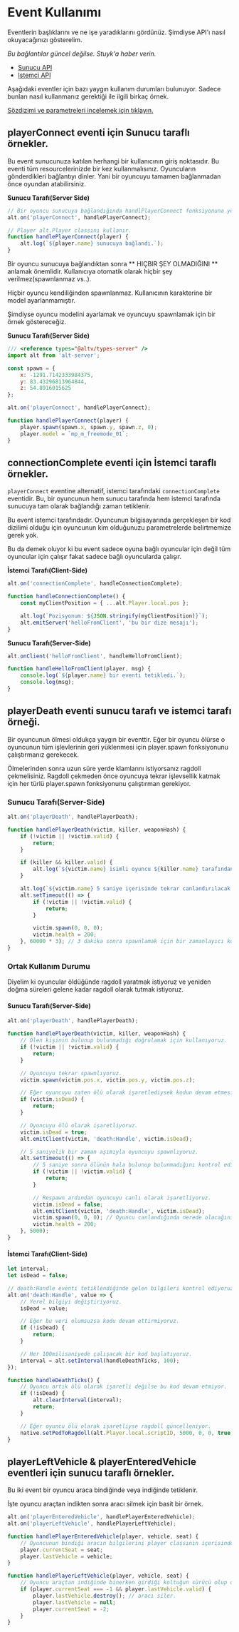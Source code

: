 # Event Kullanımı

Eventlerin başlıklarını ve ne işe yaradıklarını gördünüz. Şimdiyse API'ı nasıl okuyacağınızı gösterelim.

_Bu bağlantılar güncel değilse. Stuyk'a haber verin._

-   [Sunucu API](https://altmp.github.io/altv-typings/modules/_alt_server_.html#on)
-   [Istemci API](https://altmp.github.io/altv-typings/modules/_alt_client_.html#on)

Aşağıdaki eventler için bazı yaygın kullanım durumları bulunuyor. Sadece bunları nasıl kullanmanız gerektiği ile ilgili birkaç örnek.

[Sözdizimi ve parametreleri incelemek için tıklayın.](./server_events)

## playerConnect eventi için Sunucu taraflı örnekler.

Bu event sunucunuza katılan herhangi bir kullanıcının giriş noktasıdır. Bu eventi tüm resourcelerinizde bir kez kullanmalısınız. Oyuncuların gönderdikleri bağlantıyı dinler. Yani bir oyuncuyu tamamen bağlanmadan önce oyundan atabilirsiniz.

**Sunucu Tarafı(Server Side)**

```js
// Bir oyuncu sunucuya bağlandığında handlPlayerConnect fonksiyonuna yönlendiriyoruz.
alt.on('playerConnect', handlePlayerConnect);

// Player alt.Player classını kullanır.
function handlePlayerConnect(player) {
    alt.log(`${player.name} sunucuya bağlandı.`);
}
```

Bir oyuncu sunucuya bağlandıktan sonra ** HIÇBIR ŞEY OLMADIĞINI ** anlamak önemlidir. Kullanıcıya otomatik olarak hiçbir şey verilmez(spawnlanmaz vs..).

Hiçbir oyuncu kendiliğinden spawnlanmaz. Kullanıcının karakterine bir model ayarlanmamıştır.

Şimdiyse oyuncu modelini ayarlamak ve oyuncuyu spawnlamak için bir örnek göstereceğiz.

**Sunucu Tarafı(Server Side)**

```js
/// <reference types="@altv/types-server" />
import alt from 'alt-server';

const spawn = {
    x: -1291.7142333984375,
    y: 83.43296813964844,
    z: 54.8916015625
};

alt.on('playerConnect', handlePlayerConnect);

function handlePlayerConnect(player) {
    player.spawn(spawn.x, spawn.y, spawn.z, 0);
    player.model = `mp_m_freemode_01`;
}
```

## connectionComplete eventi için İstemci taraflı örnekler.

`playerConnect` eventine alternatif, istemci tarafındaki `connectionComplete` eventidir. Bu, bir oyuncunun hem sunucu tarafında hem istemci tarafında sunucuya tam olarak bağlandığı zaman tetiklenir.

Bu event istemci tarafındadır. Oyuncunun bilgisayarında gerçekleşen bir kod dizilimi olduğu için oyuncunun kim olduğunuzu parametrelerde belirtmemize gerek yok.

Bu da demek oluyor ki bu event sadece oyuna bağlı oyuncular için değil tüm oyuncular için çalışır fakat sadece bağlı oyuncularda çalışır.

**İstemci Tarafı(Client-Side)**

```js
alt.on('connectionComplete', handleConnectionComplete);

function handleConnectionComplete() {
    const myClientPosition = { ...alt.Player.local.pos };

    alt.log(`Pozisyonum: ${JSON.stringify(myClientPosition)}`);
    alt.emitServer('helloFromClient', 'bu bir dize mesajı');
}
```

**Sunucu Tarafı(Server-Side)**

```js
alt.onClient('helloFromClient', handleHelloFromClient);

function handleHelloFromClient(player, msg) {
    console.log(`${player.name} bir eventi tetikledi.`);
    console.log(msg);
}
```

## playerDeath eventi sunucu tarafı ve istemci tarafı örneği.

Bir oyuncunun ölmesi oldukça yaygın bir eventtir. Eğer bir oyuncu ölürse o oyuncunun tüm işlevlerinin geri yüklenmesi için player.spawn fonksiyonunu çalıştırmanız gerekecek.

Ölmelerinden sonra uzun süre yerde klamlarını istiyorsanız ragdoll çekmelisiniz. Ragdoll çekmeden önce oyuncuya tekrar işlevsellik katmak için her türlü player.spawn fonksiyonunu çalıştırman gerekiyor.

### Sunucu Tarafı(Server-Side)

```js
alt.on('playerDeath', handlePlayerDeath);

function handlePlayerDeath(victim, killer, weaponHash) {
    if (!victim || !victim.valid) {
        return;
    }

    if (killer && killer.valid) {
        alt.log(`${victim.name} isimli oyuncu ${killer.name} tarafından öldürüldü.`);
    }

    alt.log(`${victim.name} 5 saniye içerisinde tekrar canlandırılacak...`);
    alt.setTimeout(() => {
        if (!victim || !victim.valid) {
            return;
        }

        victim.spawn(0, 0, 0);
        victim.health = 200;
    }, 60000 * 3); // 3 dakika sonra spawnlamak için bir zamanlayıcı koyuyoruz.
}
```

### Ortak Kullanım Durumu

Diyelim ki oyuncular öldüğünde ragdoll yaratmak istiyoruz ve yeniden doğma süreleri gelene kadar ragdoll olarak tutmak istiyoruz.

#### Sunucu Tarafı(Server-Side)

```js
alt.on('playerDeath', handlePlayerDeath);

function handlePlayerDeath(victim, killer, weaponHash) {
    // Ölen kişinin bulunup bulunmadığı doğrulamak için kullanıyoruz.
    if (!victim || !victim.valid) {
        return;
    }

    // Oyuncuyu tekrar spawnlıyoruz.
    victim.spawn(victim.pos.x, victim.pos.y, victim.pos.z);

    // Eğer oyuncuyu zaten ölü olarak işaretlediysek kodun devam etmesini engelliyoruz.
    if (victim.isDead) {
        return;
    }

    // Oyuncuyu ölü olarak işaretliyoruz.
    victim.isDead = true;
    alt.emitClient(victim, 'death:Handle', victim.isDead);

    // 5 saniyelik bir zaman aşımıyla oyuncuyu spawnlıyoruz.
    alt.setTimeout(() => {
        // 5 saniye sonra ölünün hala bulunup bulunmadığını kontrol ediyoruz.
        if (!victim || !victim.valid) {
            return;
        }

        // Respawn ardından oyuncuyu canlı olarak işaretliyoruz.
        victim.isDead = false;
        alt.emitClient(victim, 'death:Handle', victim.isDead);
        victim.spawn(0, 0, 0); // Oyuncu canlandığında nerede olacağının pozisyonlarını girebilirsiniz.
        victim.health = 200;
    }, 5000);
}
```

#### İstemci Tarafı(Client-Side)

```js
let interval;
let isDead = false;

// death:Handle eventi tetiklendiğinde gelen bilgileri kontrol ediyoruz.
alt.on('death:Handle', value => {
    // Yerel bilgiyi değiştiriyoruz.
    isDead = value;

    // Eğer bu veri olumsuzsa kodu devam ettirmiyoruz.
    if (!isDead) {
        return;
    }

    // Her 100milisaniyede çalışacak bir kod başlatıyoruz.
    interval = alt.setInterval(handleDeathTicks, 100);
});

function handleDeathTicks() {
    // Oyuncu artık ölü olarak işaretli değilse bu kod devam etmiyor.
    if (!isDead) {
        alt.clearInterval(interval);
        return;
    }

    // Eğer oyuncu ölü olarak işaretliyse ragdoll güncelleniyor.
    native.setPedToRagdoll(alt.Player.local.scriptID, 5000, 0, 0, true, true, false);
}
```

## playerLeftVehicle & playerEnteredVehicle eventleri için sunucu taraflı örnekler.

Bu iki event bir oyuncu araca bindiğinde veya indiğinde tetiklenir.

İşte oyuncu araçtan indikten sonra aracı silmek için basit bir örnek.

```js
alt.on('playerEnteredVehicle', handlePlayerEnteredVehicle);
alt.on('playerLeftVehicle', handlePlayerLeftVehicle);

function handlePlayerEnteredVehicle(player, vehicle, seat) {
    // Oyuncunun bindiği aracın bilgilerini player classının içerisinde saklayın.
    player.currentSeat = seat;
    player.lastVehicle = vehicle;
}

function handlePlayerLeftVehicle(player, vehicle, seat) {
    // Oyuncu araçtan indiğinde binerken girdiği koltuğun sürücü olup olmadığını kontrol edin. Ekstra olarak bindiği araç hala bulunuyor mu kontrol edin.
    if (player.currentSeat === -1 && player.lastVehicle.valid) {
        player.lastVehicle.destroy(); // aracı siler.
        player.lastVehicle = null;
        player.currentSeat = -2;
    }
}
```
